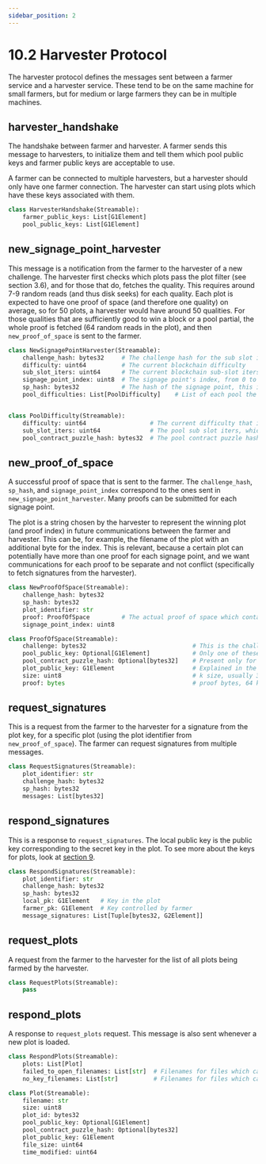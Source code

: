 ```yaml
---
sidebar_position: 2
---
```


# 10.2 Harvester Protocol
The harvester protocol defines the messages sent between a farmer service and a harvester service. These tend to be on the same machine for small farmers, but for medium or large farmers they can be in multiple machines.

## harvester_handshake
The handshake between farmer and harvester. A farmer sends this message to harvesters, to initialize them and tell them which pool public keys and farmer public keys are acceptable to use.

A farmer can be connected to multiple harvesters, but a harvester should only have one farmer connection. The harvester can start using plots which have these keys associated with them.

```python
class HarvesterHandshake(Streamable):
    farmer_public_keys: List[G1Element]
    pool_public_keys: List[G1Element]
```

## new_signage_point_harvester

This message is a notification from the farmer to the harvester of a new challenge. The harvester first checks which plots pass the plot filter (see section 3.6), and for those that do, fetches the quality. This requires around 7-9 random reads (and thus disk seeks) for each quality. Each plot is expected to have one proof of space (and therefore one quality) on average, so for 50 plots, a harvester would have around 50 qualities. For those qualities that are sufficiently good to win a block or a pool partial, the whole proof is fetched (64 random reads in the plot), and then `new_proof_of_space` is sent to the farmer.

```python
class NewSignagePointHarvester(Streamable):
    challenge_hash: bytes32     # The challenge hash for the sub slot in which the signage point lies
    difficulty: uint64          # The current blockchain difficulty
    sub_slot_iters: uint64      # The current blockchain sub-slot iters
    signage_point_index: uint8  # The signage point's index, from 0 to 63. 0 for an end of sub slot signage point
    sp_hash: bytes32            # The hash of the signage point, this is == challenge_hash iff the index is 0
    pool_difficulties: List[PoolDifficulty]    # List of each pool the farmer is in, and what the difficulty is for that pool


class PoolDifficulty(Streamable):
    difficulty: uint64                  # The current difficulty that is set for plots belonging to this pool contract
    sub_slot_iters: uint64              # The pool sub slot iters, which is static for each network (mainnet, testnet)
    pool_contract_puzzle_hash: bytes32  # The pool contract puzzle hash which can be in many plots
```

## new_proof_of_space
A successful proof of space that is sent to the farmer. The `challenge_hash`, `sp_hash`, and `signage_point_index` correspond to the ones sent in `new_signage_point_harvester`. Many proofs can be submitted for each signage point.

The plot is a string chosen by the harvester to represent the winning plot (and proof index) in future communications between the farmer and harvester. This can be, for example, the filename of the plot with an additional byte for the index. This is relevant, because a certain plot can potentially have more than one proof for each signage point, and we want communications for each proof to be separate and not conflict (specifically to fetch signatures from the harvester).

```python
class NewProofOfSpace(Streamable):
    challenge_hash: bytes32
    sp_hash: bytes32
    plot_identifier: str
    proof: ProofOfSpace         # The actual proof of space which contains more data, shown below
    signage_point_index: uint8

class ProofOfSpace(Streamable):
    challenge: bytes32                              # This is the challenge for the pospace, explained in section 3.5
    pool_public_key: Optional[G1Element]            # Only one of these two should be present
    pool_contract_puzzle_hash: Optional[bytes32]    # Present only for pooled plots
    plot_public_key: G1Element                      # Explained in the keys section 
    size: uint8                                     # k size, usually 32 but can vary
    proof: bytes                                    # proof bytes, 64 k bit values, total size 8k bytes
```

## request_signatures
This is a request from the farmer to the harvester for a signature from the plot key, for a specific plot (using the plot identifier from `new_proof_of_space`). The farmer can request signatures from multiple messages.

```python
class RequestSignatures(Streamable):
    plot_identifier: str
    challenge_hash: bytes32
    sp_hash: bytes32
    messages: List[bytes32]
```

## respond_signatures
This is a response to `request_signatures`. The local public key is the public key corresponding to the secret key in the plot. To see more about the keys for plots, look at [section 9](/docs/09keys/keys-and-signatures).

```python
class RespondSignatures(Streamable):
    plot_identifier: str
    challenge_hash: bytes32
    sp_hash: bytes32
    local_pk: G1Element   # Key in the plot
    farmer_pk: G1Element  # Key controlled by farmer
    message_signatures: List[Tuple[bytes32, G2Element]]
```



## request_plots
A request from the farmer to the harvester for the list of all plots being farmed by the harvester.

```python
class RequestPlots(Streamable):
    pass
```

## respond_plots
A response to `request_plots` request. This message is also sent whenever a new plot is loaded.

```python
class RespondPlots(Streamable):
    plots: List[Plot]
    failed_to_open_filenames: List[str]  # Filenames for files which cannot be opened
    no_key_filenames: List[str]          # Filenames for files which cannot be farmed by this farmer

class Plot(Streamable):
    filename: str
    size: uint8
    plot_id: bytes32
    pool_public_key: Optional[G1Element]
    pool_contract_puzzle_hash: Optional[bytes32]
    plot_public_key: G1Element
    file_size: uint64
    time_modified: uint64
```
